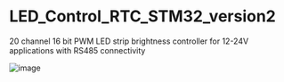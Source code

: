 # LED_Control_RTC_STM32_version2
20 channel 16 bit PWM LED strip brightness controller for 12-24V applications with RS485 connectivity

![image](https://user-images.githubusercontent.com/25268660/189519603-c1ae7909-17d7-4b59-a974-ad89c6347847.png)


